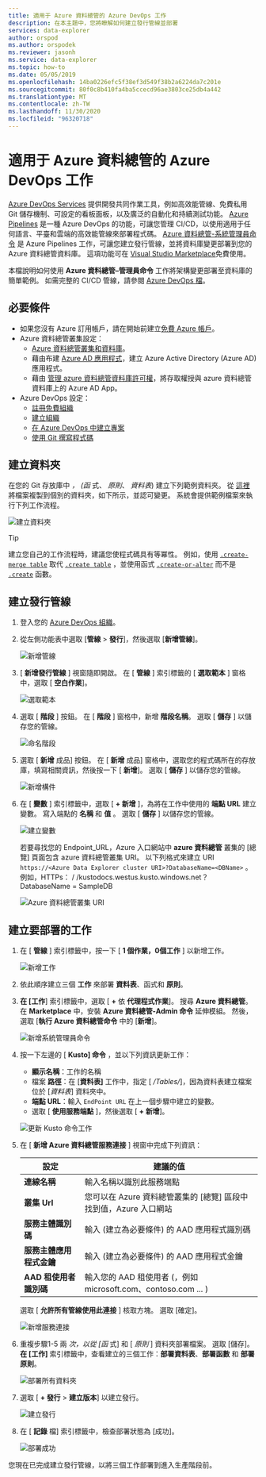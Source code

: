 ```yaml
---
title: 適用于 Azure 資料總管的 Azure DevOps 工作
description: 在本主題中，您將瞭解如何建立發行管線並部署
services: data-explorer
author: orspod
ms.author: orspodek
ms.reviewer: jasonh
ms.service: data-explorer
ms.topic: how-to
ms.date: 05/05/2019
ms.openlocfilehash: 14ba0226efc5f38ef3d549f38b2a6224da7c201e
ms.sourcegitcommit: 80f0c8b410fa4ba5ccecd96ae3803ce25db4a442
ms.translationtype: MT
ms.contentlocale: zh-TW
ms.lasthandoff: 11/30/2020
ms.locfileid: "96320718"
---
```

# <a name="azure-devops-task-for-azure-data-explorer"></a>適用于 Azure 資料總管的 Azure DevOps 工作

[Azure DevOps Services](https://azure.microsoft.com/services/devops/) 提供開發共同作業工具，例如高效能管線、免費私用 Git 儲存機制、可設定的看板面板，以及廣泛的自動化和持續測試功能。 [Azure Pipelines](https://azure.microsoft.com/services/devops/pipelines/) 是一種 Azure DevOps 的功能，可讓您管理 CI/CD，以使用適用于任何語言、平臺和雲端的高效能管線來部署程式碼。
[Azure 資料總管-系統管理員命令](https://marketplace.visualstudio.com/items?itemName=Azure-Kusto.PublishToADX) 是 Azure Pipelines 工作，可讓您建立發行管線，並將資料庫變更部署到您的 Azure 資料總管資料庫。 這項功能可在 [Visual Studio Marketplace](https://marketplace.visualstudio.com/)免費使用。

本檔說明如何使用 **Azure 資料總管–管理員命令** 工作將架構變更部署至資料庫的簡單範例。 如需完整的 CI/CD 管線，請參閱 [Azure DevOps 檔](/azure/devops/user-guide/what-is-azure-devops?view=azure-devops#vsts)。

## <a name="prerequisites"></a>必要條件

* 如果您沒有 Azure 訂用帳戶，請在開始前建立[免費 Azure 帳戶](https://azure.microsoft.com/free/)。
* Azure 資料總管叢集設定：
    * [Azure 資料總管叢集和資料庫](create-cluster-database-portal.md)。
    * 藉由布建 [Azure AD 應用程式](./provision-azure-ad-app.md)，建立 Azure Active Directory (Azure AD) 應用程式。
    * 藉由 [管理 azure 資料總管資料庫許可權](manage-database-permissions.md)，將存取權授與 azure 資料總管資料庫上的 Azure AD App。
* Azure DevOps 設定：
    * [註冊免費組織](/azure/devops/user-guide/sign-up-invite-teammates?view=azure-devops)
    * [建立組織](/azure/devops/organizations/accounts/create-organization?view=azure-devops)
    * [在 Azure DevOps 中建立專案](/azure/devops/organizations/projects/create-project?view=azure-devops)
    * [使用 Git 撰寫程式碼](/azure/devops/user-guide/code-with-git?view=azure-devops)

## <a name="create-folders"></a>建立資料夾

在您的 Git 存放庫中 *， (函* 式、 *原則*、 *資料表*) 建立下列範例資料夾。 從 [這裡](https://github.com/Azure/azure-kusto-docs-samples/tree/master/DevOps_release_pipeline) 將檔案複製到個別的資料夾，如下所示，並認可變更。 系統會提供範例檔案來執行下列工作流程。

![建立資料夾](media/devops/create-folders.png)

> [!TIP]
> 建立您自己的工作流程時，建議您使程式碼具有等冪性。 例如，使用 [`.create-merge table`](kusto/management/create-merge-table-command.md) 取代 [`.create table`](kusto/management/create-table-command.md) ，並使用函式 [`.create-or-alter`](kusto/management/create-alter-function.md) 而不是 [`.create`](kusto/management/create-function.md) 函數。

## <a name="create-a-release-pipeline"></a>建立發行管線

1. 登入您的 [Azure DevOps 組織](https://dev.azure.com/)。
1. 從左側功能表中選取 [**管線**  >  **發行**]，然後選取 [**新增管線**]。

    ![新增管線](media/devops/new-pipeline.png)

1. [ **新增發行管線** ] 視窗隨即開啟。 在 [ **管線** ] 索引標籤的 [ **選取範本** ] 窗格中，選取 [ **空白作業**]。

     ![選取範本](media/devops/select-template.png)

1. 選取 [ **階段** ] 按鈕。 在 [ **階段** ] 窗格中，新增 **階段名稱**。 選取 [ **儲存** ] 以儲存您的管線。

    ![命名階段](media/devops/stage-name.png)

1. 選取 [ **新增** 成品] 按鈕。 在 [ **新增** 成品] 窗格中，選取您的程式碼所在的存放庫，填寫相關資訊，然後按一下 [ **新增**]。 選取 [ **儲存** ] 以儲存您的管線。

    ![新增構件](media/devops/add-artifact.png)

1. 在 [ **變數** ] 索引標籤中，選取 [ **+ 新增** ]，為將在工作中使用的 **端點 URL** 建立變數。 寫入端點的 **名稱** 和 **值** 。 選取 [ **儲存** ] 以儲存您的管線。 

    ![建立變數](media/devops/create-variable.png)

    若要尋找您的 Endpoint_URL，Azure 入口網站中 **azure 資料總管** 叢集的 [總覽] 頁面包含 azure 資料總管叢集 URI。 以下列格式來建立 URI `https://<Azure Data Explorer cluster URI>?DatabaseName=<DBName>` 。  例如，HTTPs： \/ /kustodocs.westus.kusto.windows.net？ DatabaseName = SampleDB

    ![Azure 資料總管叢集 URI](media/devops/adx-cluster-uri.png)

## <a name="create-tasks-to-deploy"></a>建立要部署的工作

1. 在 [ **管線** ] 索引標籤中，按一下 [ **1 個作業，0個工作** ] 以新增工作。 

    ![新增工作](media/devops/add-task.png)

1. 依此順序建立三個 **工作** 來部署 **資料表**、函式和 **原則**。 

1. **在 [工作**] 索引標籤中，選取 [ **+** 依 **代理程式作業**]。 搜尋 **Azure 資料總管**。 在 **Marketplace** 中，安裝 **Azure 資料總管-Admin 命令** 延伸模組。 然後，選取 [**執行 Azure 資料總管命令** 中的 [**新增**]。

     ![新增系統管理員命令](media/devops/add-admin-commands.png)

1. 按一下左邊的 [ **Kusto] 命令** ，並以下列資訊更新工作：
    * **顯示名稱**：工作的名稱
    * 檔案 **路徑**：在 [**資料表]** 工作中，指定 [ */Tables/*]，因為資料表建立檔案位於 [*資料表*] 資料夾中。
    * **端點 URL**：輸入 `EndPoint URL` 在上一個步驟中建立的變數。
    * 選取 [ **使用服務端點** ]，然後選取 [ **+ 新增**]。

    ![更新 Kusto 命令工作](media/devops/kusto-command-task.png)

1. 在 [ **新增 Azure 資料總管服務連接** ] 視窗中完成下列資訊：

    |設定  |建議的值  |
    |---------|---------|
    |**連線名稱**     |    輸入名稱以識別此服務端點     |
    |**叢集 Url**    |    您可以在 Azure 資料總管叢集的 [總覽] 區段中找到值，Azure 入口網站 | 
    |**服務主體識別碼**    |    輸入 (建立為必要條件) 的 AAD 應用程式識別碼     |
    |**服務主體應用程式金鑰**     |    輸入 (建立為必要條件) 的 AAD 應用程式金鑰    |
    |**AAD 租使用者識別碼**    |      輸入您的 AAD 租使用者 (，例如 microsoft.com、contoso.com ... )     |

    選取 [ **允許所有管線使用此連接** ] 核取方塊。 選取 [確定]。

    ![新增服務連接](media/devops/add-service-connection.png)

1. 重複步驟1-5 兩 *次，以從 [函* 式] 和 [ *原則* ] 資料夾部署檔案。 選取 [儲存]。 **在 [工作]** 索引標籤中，查看建立的三個工作：**部署資料表**、**部署函數** 和 **部署原則**。

    ![部署所有資料夾](media/devops/deploy-all-folders.png)

1. 選取 [ **+ 發行**  >  **建立版本**] 以建立發行。

    ![建立發行](media/devops/create-release.png)

1. 在 [ **記錄** 檔] 索引標籤中，檢查部署狀態為 [成功]。

    ![部署成功](media/devops/deployment-successful.png)

您現在已完成建立發行管線，以將三個工作部署到進入生產階段前。